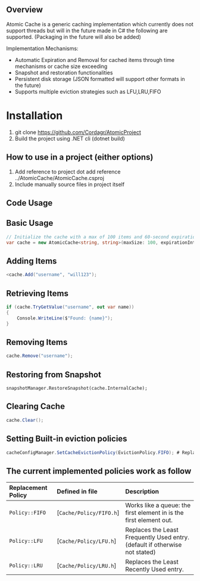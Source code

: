 ## Overview
Atomic Cache is a generic caching implementation which currently does not support threads but will in the future made in C# the following are supported. (Packaging in the future will also be added)

Implementation Mechanisms:
-  Automatic Expiration and Removal for cached items through time mechanisms or cache size exceeding 
-  Snapshot and restoration functionalities
-  Persistent disk storage (JSON formatted will support other formats in the future)
-  Supports multiple eviction strategies such as LFU,LRU,FIFO

# Installation
1. git clone https://github.com/Cordagr/AtomicProject
2. Build the project using .NET cli (dotnet build)

## How to use in a project (either options)
1. Add reference to project dot add reference ../AtomicCache/AtomicCache.csproj
2. Include manually source files in project itself

## Code Usage

## Basic Usage
``` csharp
// Initialize the cache with a max of 100 items and 60-second expiration
var cache = new AtomicCache<string, string>(maxSize: 100, expirationIntervalInSeconds: 60);
```

## Adding Items 
``` csharp
<cache.Add("username", "will123");
```

## Retrieving Items
``` csharp
if (cache.TryGetValue("username", out var name))
{
    Console.WriteLine($"Found: {name}");
}
```

## Removing Items
``` csharp
cache.Remove("username");
```

## Restoring from Snapshot
``` charp
snapshotManager.RestoreSnapshot(cache.InternalCache);
```

## Clearing Cache
```csharp
cache.Clear();
```

## Setting Built-in eviction policies
```csharp
cacheConfigManager.SetCacheEvictionPolicy(EvictionPolicy.FIFO); # Replace FIFO with any strategies listed below 
```

## The current implemented policies work as follow
| Replacement Policy | Defined in file           | Description                                                                |
| :----------------- | :------------------------ | :------------------------------------------------------------------------- |
| `Policy::FIFO`     | [`Cache/Policy/FIFO.h`]   | Works like a queue: the first element in is the first element out.         |
| `Policy::LFU`      | [`Cache/Policy/LFU.h`]    | Replaces the Least Frequently Used entry. (default if otherwise not stated)|
| `Policy::LRU`      | [`Cache/Policy/LRU.h`]    | Replaces the Least Recently Used entry.                                    |
